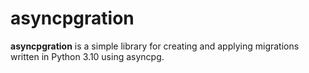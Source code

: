 # asyncpgration
**asyncpgration** is a simple library for creating and applying migrations written in Python 3.10 using asyncpg.
